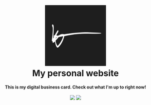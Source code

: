 <h1 align="center">
    <img alt="Kasper Tontti" title="my personal website" src="https://github.com/kajumito/kaspertontti.fi/blob/master/public/thumbnail.png" width="200"> </br>
    My personal website
</h1>

<h4 align="center">
  This is my digital business card. Check out what I'm up to right now!
</h4>

<p align="center"><a target="_blank" href="https://kaspertontti.fi/"><img src="https://img.shields.io/website-up-down-green-red/https/kaspertontti.fi.svg"></a> <img src="https://img.shields.io/badge/license-MIT-brightgreen.svg">
</p>
